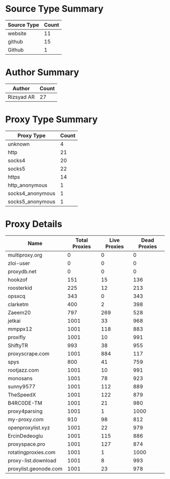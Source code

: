 # Source Type Summary

| Source Type | Count |
|-------------|-------|
| website | 11 |
| github | 15 |
| Github | 1 |


# Author Summary

| Author | Count |
|--------|-------|
| Rizsyad AR | 27 |


# Proxy Type Summary

| Proxy Type | Count |
|------------|-------|
| unknown | 4 |
| http | 21 |
| socks4 | 20 |
| socks5 | 22 |
| https | 14 |
| http_anonymous | 1 |
| socks4_anonymous | 1 |
| socks5_anonymous | 1 |


# Proxy Details

| Name | Total Proxies | Live Proxies | Dead Proxies |
|------|---------------|--------------|---------------|
| multiproxy.org | 0 | 0 | 0 |
| zloi-user | 0 | 0 | 0 |
| proxydb.net | 0 | 0 | 0 |
| hookzof | 151 | 15 | 136 |
| roosterkid | 225 | 12 | 213 |
| opsxcq | 343 | 0 | 343 |
| clarketm | 400 | 2 | 398 |
| Zaeem20 | 797 | 269 | 528 |
| jetkai | 1001 | 33 | 968 |
| mmppx12 | 1001 | 118 | 883 |
| proxifly | 1001 | 10 | 991 |
| ShiftyTR | 993 | 38 | 955 |
| proxyscrape.com | 1001 | 884 | 117 |
| spys | 800 | 41 | 759 |
| rootjazz.com | 1001 | 10 | 991 |
| monosans | 1001 | 78 | 923 |
| sunny9577 | 1001 | 112 | 889 |
| TheSpeedX | 1001 | 122 | 879 |
| B4RC0DE-TM | 1001 | 21 | 980 |
| proxy4parsing | 1001 | 1 | 1000 |
| my-proxy.com | 910 | 98 | 812 |
| openproxylist.xyz | 1001 | 22 | 979 |
| ErcinDedeoglu | 1001 | 115 | 886 |
| proxyspace.pro | 1001 | 127 | 874 |
| rotatingproxies.com | 1001 | 1 | 1000 |
| proxy-list.download | 1001 | 8 | 993 |
| proxylist.geonode.com | 1001 | 23 | 978 |
